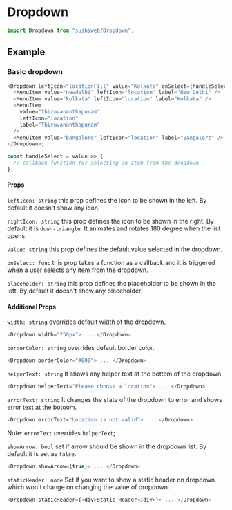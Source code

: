 # Dropdown

```js
import Dropdown from "sushiweb/Dropdown";
```

<!-- STORY -->

<!-- PROPS -->

## Example

### Basic dropdown

```js
<Dropdown leftIcon="locationFill" value="Kolkata" onSelect={handleSelect}>
  <MenuItem value="newdelhi" leftIcon="location" label="New Delhi" />
  <MenuItem value="kolkata" leftIcon="location" label="Kolkata" />
  <MenuItem
    value="thiruvananthapuram"
    leftIcon="location"
    label="Thiruvananthapuram"
  />
  <MenuItem value="bangalore" leftIcon="location" label="Bangalore" />
</Dropdown>;

const handleSelect = value => {
  // callback function for selecting an item from the dropdown
};
```

#### Props

`leftIcon: string` this prop defines the icon to be shown in the left. By default it doesn't show any icon.

`rightIcon: string` this prop defines the icon to be shown in the right. By default it is `down-triangle`. It animates and rotates 180 degree when the list opens.

`value: string` this prop defines the default value selected in the dropdown.

`onSelect: func` this prop takes a function as a callback and it is triggered when a user selects any item from the dropdown.

`placeholder: string` this prop defines the placeholder to be shown in the left. By default it doesn't show any placeholder.
#### Additional Props

`width: string` overrides default width of the dropdown.

```js
<Dropdown width="250px"> ... </Dropdown>
```

`borderColor: string` overrides default border color.

```js
<Dropdown borderColor="#000"> ... </Dropdown>
```

`helperText: string` It shows any helper text at the bottom of the dropdown.

```js
<Dropdown helperText="Please choose a location"> ... </Dropdown>
```

`errorText: string` It changes the state of the dropdown to error and shows error text at the botoom.

```js
<Dropdown errorText="Location is not valid"> ... </Dropdown>
```

Note: `errorText` overrides `helperText`;

`showArrow: bool` set if arrow should be shown in the dropdown list. By default it is set as `false`.

```js
<Dropdown showArrow={true}> ... </Dropdown>
```

`staticHeader: node` Set if you want to show a static header on dropdown which won't change on changing the value of dropdown.

```js
<Dropdown staticHeader={<div>Static Header</div>}> ... </Dropdown>
```
